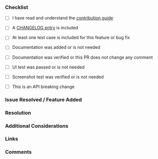 ### Checklist

* [ ] I have read and understand the [contribution guide](http://enactjs.com/docs/developer-guide/contributing/)
* [ ] A [CHANGELOG entry](http://enactjs.com/docs/developer-guide/contributing/changelogs/) is included
* [ ] At least one test case is included for this feature or bug fix
* [ ] Documentation was added or is not needed

* [ ] Documentation was verified or this PR does not change any comment
* [ ] UI test was passed or is not needed
* [ ] Screenshot test was verified or is not needed

* [ ] This is an API breaking change

### Issue Resolved / Feature Added
[//]: # (Describe the issue resolved or feature added by this pull request)


### Resolution
[//]: # (Does the code work as intended?)
[//]: # (What is the impact of this change and *why* was it made?)


### Additional Considerations
[//]: # (How should the change be tested?)
[//]: # (Are there any outstanding questions?)
[//]: # (Were any side-effects caused by the change?)


### Links
[//]: # (Related issues, references)


### Comments

